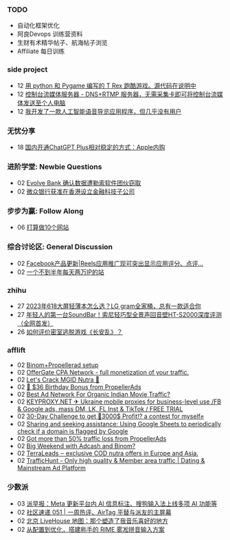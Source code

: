 ### TODO
-  自动化框架优化
-  阿良Devops 训练营资料
-  生财有术精华帖子、航海帖子浏览
-  Affiliate 每日训练

### side project
<!-- sideproject:START -->
-  12 [用 python 和 Pygame 编写的 T Rex 跑酷游戏。源代码在说明中](https://www.youtube.com/watch?v=pZySIXSelCA)
-  12 [控制台流媒体服务器 - DNS+RTMP 服务器，无需采集卡即可将控制台流媒体发送至个人电脑](https://github.com/Aioros/console-streaming-server)
-  12 [我开发了一款人工智能语音导览应用程序，但几乎没有用户](https://www.reddit.com/r/SideProject/comments/18gpp0e/ive_built_an_ai_audio_tour_app_but_have_almost_no/)<!-- sideproject:END -->


### 无忧分享
<!-- ruyo:START -->
-  18 [国内开通ChatGPT Plus相对稳定的方式：Apple内购](https://51.ruyo.net/18681.html)<!-- ruyo:END -->

### 进阶学堂: Newbie Questions
<!-- advertcn1:START -->
-  02 [Evolve Bank 确认数据遭勒索软件团伙窃取](https://www.advertcn.com/thread-115547-1-1.html)
-  02 [微众银行获准在香港设立金融科技子公司](https://www.advertcn.com/thread-115546-1-1.html)<!-- advertcn1:END -->

### 步步为赢: Follow Along
<!-- advertcn2:START -->
-  06 [打算做10个网站](https://www.advertcn.com/thread-115247-1-1.html)<!-- advertcn2:END -->

### 综合讨论区: General Discussion
<!-- advertcn3:START -->
-  02 [Facebook产品更新|Reels应用推广现可突出显示应用评分、点评...](https://www.advertcn.com/thread-115548-1-1.html)
-  02 [一个不到半年每天两万IP的站](https://www.advertcn.com/thread-115543-1-1.html)<!-- advertcn3:END -->


### zhihu
<!-- zhihu:START -->
-  27 [2023年618大屏轻薄本怎么选？LG gram全家桶，总有一款适合你](http://zhuanlan.zhihu.com/p/632641888?utm_campaign=rss&utm_medium=rss&utm_source=rss&utm_content=title)
-  27 [年轻人的第一台SoundBar！索尼轻巧型全景声回音壁HT-S2000深度评测（全网首发）](http://zhuanlan.zhihu.com/p/630990296?utm_campaign=rss&utm_medium=rss&utm_source=rss&utm_content=title)
-  26 [如何评价密室逃脱游戏《长安乱》？](http://www.zhihu.com/question/563950552/answer/3045961312?utm_campaign=rss&utm_medium=rss&utm_source=rss&utm_content=title)<!-- zhihu:END -->

### afflift
<!-- afflift:START -->
-  02 [Binom+Propellerad setup](https://afflift.com/f/threads/binom-propellerad-setup.13385/)
-  02 [OfferGate CPA Network - full monetization of your traffic.](https://afflift.com/f/threads/offergate-cpa-network-full-monetization-of-your-traffic.13382/)
-  02 [Let&#39;s Crack MGID Nutra 🚀](https://afflift.com/f/threads/lets-crack-mgid-nutra-%F0%9F%9A%80.12967/)
-  02 [🍰 $36 Birthday Bonus from PropellerAds](https://afflift.com/f/threads/%F0%9F%8D%B0-36-birthday-bonus-from-propellerads.13387/)
-  02 [Best Ad Network For Organic Indian Movie Traffic?](https://afflift.com/f/threads/best-ad-network-for-organic-indian-movie-traffic.13352/)
-  02 [KEYPROXY.NET ✈ Ukraine mobile proxies for business-level use /FB &amp; Google ads, mass DM, LK, FL Inst &amp; TikTok / FREE TRIAL](https://afflift.com/f/threads/keyproxy-net-%E2%9C%88-ukraine-mobile-proxies-for-business-level-use-fb-google-ads-mass-dm-lk-fl-inst-tiktok-free-trial.12900/)
-  02 [30-Day Challenge to get 🎯3000$ Profit⁉ a contest for myself✊](https://afflift.com/f/threads/30-day-challenge-to-get-%F0%9F%8E%AF3000-profit%E2%81%89-a-contest-for-myself%E2%9C%8A.9419/)
-  02 [Sharing and seeking assistance: Using Google Sheets to periodically check if a domain is flagged by Google](https://afflift.com/f/threads/sharing-and-seeking-assistance-using-google-sheets-to-periodically-check-if-a-domain-is-flagged-by-google.13378/)
-  02 [Got more than 50% traffic loss from PropellerAds](https://afflift.com/f/threads/got-more-than-50-traffic-loss-from-propellerads.13370/)
-  02 [Big Weekend with Adcash and Binom?](https://afflift.com/f/threads/big-weekend-with-adcash-and-binom.13318/)
-  02 [TerraLeads ‒ exclusive COD nutra offers in Europe and Asia.](https://afflift.com/f/threads/terraleads-%E2%80%92-exclusive-cod-nutra-offers-in-europe-and-asia.3287/)
-  02 [TrafficHunt - Only high quality &amp; Member area traffic | Dating &amp; Mainstream Ad Platform](https://afflift.com/f/threads/traffichunt-only-high-quality-member-area-traffic-dating-mainstream-ad-platform.10862/)<!-- afflift:END -->

### 少数派
<!-- sspai:START -->
-  03 [派早报：Meta 更新平台内 AI 信息标注、搜狗输入法上线多项 AI 功能等](https://sspai.com/post/90168)
-  02 [社区速递 051 | 一周热评、AirTag 平替与派友的主屏幕](https://sspai.com/post/90160)
-  02 [北京 LiveHouse 地图：那个塑造了我音乐喜好的地方](https://sspai.com/post/90121)
-  02 [从配置到优化，搭建称手的 RIME 雾凇拼音输入方案](https://sspai.com/post/89281)<!-- sspai:END -->
